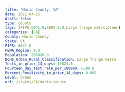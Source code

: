 ```yaml
---
title: "Marin County, CA"
date: 2021-04-25
draft: false
type: county
tags: [FIPS:6041.0,FEMA:9.0,Large fringe metro,Green]
categories: [CA]
County: Marin County
State: CA
FIPS: 6041.0
FEMA_Region: 9.0
Population: 258826.0
NCHS_Urban_Rural_Classification: Large fringe metro
Tests_in_prior_14_days: 16823.0
Fourteen_day_test_rate_per_100000: 6500.0
Percent_Positivity_in_prior_14_days: 0.008
Level: Green
url: /states/CA/marin-county
---
```



